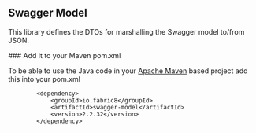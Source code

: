 ## Swagger Model

This library defines the DTOs for marshalling the Swagger model to/from JSON.

### Add it to your Maven pom.xml

To be able to use the Java code in your [Apache Maven](http://maven.apache.org/) based project add this into your pom.xml

            <dependency>
                <groupId>io.fabric8</groupId>
                <artifactId>swagger-model</artifactId>
                <version>2.2.32</version>
            </dependency>
